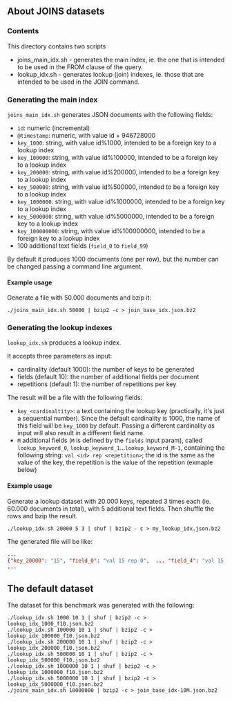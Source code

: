 ## About JOINS datasets


### Contents 

This directory contains two scripts

- joins_main_idx.sh - generates the main index, ie. the one that is intended to be used in the FROM clause of the query.
- lookup_idx.sh - generates lookup (join) indexes, ie. those that are intended to be used in the JOIN command.


### Generating the main index

`joins_main_idx.sh` generates JSON documents with the following fields:

- `id`: numeric (incremental)
- `@timestamp`: numeric, with value id + 946728000 
- `key_1000`: string, with value id%1000, intended to be a foreign key to a lookup index
- `key_100000`: string, with value id%100000, intended to be a foreign key to a lookup index
- `key_200000`: string, with value id%200000, intended to be a foreign key to a lookup index
- `key_500000`: string, with value id%500000, intended to be a foreign key to a lookup index
- `key_1000000`: string, with value id%1000000, intended to be a foreign key to a lookup index
- `key_5000000`: string, with value id%5000000, intended to be a foreign key to a lookup index
- `key_100000000`: string, with value id%100000000, intended to be a foreign key to a lookup index
- 100 additional text fields (`field_0` to `field_99`)

By default it produces 1000 documents (one per row), but the number can be changed passing a command line argument.

#### Example usage

Generate a file with 50.000 documents and bzip it: 

```shell
./joins_main_idx.sh 50000 | bzip2 -c > join_base_idx.json.bz2
```


### Generating the lookup indexes

`lookup_idx.sh` produces a lookup index. 

It accepts three parameters as input:

- cardinality (default 1000): the number of keys to be generated 
- fields (default 10): the number of additional fields per document
- repetitions (default 1): the number of repetitions per key

The result will be a file with the following fields:

- `key_<cardinaltity>`: a text containing the lookup key (practically, it's just a sequential number). 
Since the default cardinality is 1000, the name of this field will be `key_1000` by default. 
Passing a different cardinality as input will also result in a different field name.
- `M` additional fields (`M` is defined by the `fields` input param), called `lookup_keyword_0`, `lookup_keyword_1`...`lookup_keyword_M-1`, 
containing the following string:  `val <id> rep <repetition>`; the id is the same as the value of the key, the repetition is the value of the repetition (exmaple below) 

#### Example usage


Generate a lookup dataset with 20.000 keys, repeated 3 times each (ie. 60.000 documents in total), with 5 additional text fields.
Then shuffle the rows and bzip the result.

```shell
./lookup_idx.sh 20000 5 3 | shuf | bzip2 - c > my_lookup_idx.json.bz2
```

The generated file will be like:

```json
...
{"key_20000": "15", "field_0": "val 15 rep 0",  ... "field_4": "val 15 rep 0"}
...
```




## The default dataset

The dataset for this benchmark was generated with the following:

```shell
./lookup_idx.sh 1000 10 1 | shuf | bzip2 -c > lookup_idx_1000_f10.json.bz2
./lookup_idx.sh 100000 10 1 | shuf | bzip2 -c > lookup_idx_100000_f10.json.bz2
./lookup_idx.sh 200000 10 1 | shuf | bzip2 -c > lookup_idx_200000_f10.json.bz2
./lookup_idx.sh 500000 10 1 | shuf | bzip2 -c > lookup_idx_500000_f10.json.bz2
./lookup_idx.sh 1000000 10 1 | shuf | bzip2 -c > lookup_idx_1000000_f10.json.bz2
./lookup_idx.sh 5000000 10 1 | shuf | bzip2 -c > lookup_idx_5000000_f10.json.bz2
./joins_main_idx.sh 10000000 | bzip2 -c > join_base_idx-10M.json.bz2
```